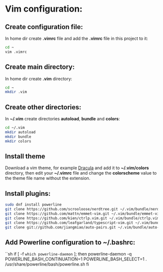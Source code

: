 # Vim configuration:

## Create configuration file:

In home dir create **.vimrc** file and add the **.vimrc** file in this project to it:

```sh
cd ~
vim .vimrc
```

## Create main directory:

 In home dir create **.vim** directory:
	
```sh
cd ~
mkdir .vim
```

## Create other directories:

In **~/.vim** create directories **autoload**, **bundle** and **colors**:

```sh
cd ~/.vim
mkdir autoload
mkdir bundle
mkdir colors
```

## Install theme 

Download a vim theme, for example [Dracula](https://draculatheme.com/vim/) and add it to **~/.vim/colors** directory, then edit your **~/.vimrc** file and change the **colorscheme** value to the theme file name without the extension.

## Install plugins:

```sh
sudo dnf install powerline
git clone https://github.com/scrooloose/nerdtree.git ~/.vim/bundle/nerdtree	
git clone https://github.com/mattn/emmet-vim.git ~/.vim/bundle/emmet-vim
git clone https://github.com/kien/ctrlp.vim.git ~/.vim/bundle/ctrlp.vim
git clone https://github.com/leafgarland/typescript-vim.git ~/.vim/bundle/typescript-vim
git clone git://github.com/jiangmiao/auto-pairs.git ~/.vim/bundle/auto-pairs
```

## Add Powerline configuration to ~/.bashrc:

``sh
if [ -f `which powerline-daemon` ]; then
  powerline-daemon -q
  POWERLINE_BASH_CONTINUATION=1
  POWERLINE_BASH_SELECT=1
  . /usr/share/powerline/bash/powerline.sh
fi
```
